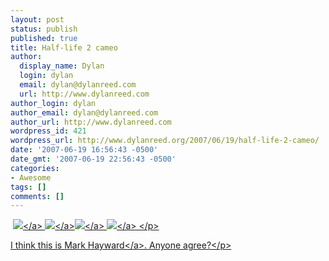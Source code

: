 ```yaml
---
layout: post
status: publish
published: true
title: Half-life 2 cameo
author:
  display_name: Dylan
  login: dylan
  email: dylan@dylanreed.com
  url: http://www.dylanreed.com
author_login: dylan
author_email: dylan@dylanreed.com
author_url: http://www.dylanreed.com
wordpress_id: 421
wordpress_url: http://www.dylanreed.org/2007/06/19/half-life-2-cameo/
date: '2007-06-19 16:56:43 -0500'
date_gmt: '2007-06-19 22:56:43 -0500'
categories:
- Awesome
tags: []
comments: []
---
```

<p>&nbsp;<a href="http:&#47;&#47;half-life2.com&#47;" atomicselection="true"><img src="http:&#47;&#47;half-life2.com&#47;img&#47;main04&#47;main04_06.jpg"&#47;><&#47;a> <a href="http:&#47;&#47;half-life2.com&#47;" atomicselection="true"><img src="http:&#47;&#47;half-life2.com&#47;img&#47;main04&#47;main04_07.jpg"&#47;><&#47;a><a href="http:&#47;&#47;half-life2.com&#47;" atomicselection="true"><img src="http:&#47;&#47;half-life2.com&#47;img&#47;main04&#47;main04_10.jpg"&#47;><&#47;a>&nbsp;<a href="http:&#47;&#47;half-life2.com&#47;" atomicselection="true"><img src="http:&#47;&#47;half-life2.com&#47;img&#47;main04&#47;main04_11.jpg"&#47;><&#47;a> <&#47;p>
<p>I think this is <a href="http:&#47;&#47;www.markhaywardismyhero.com&#47;">Mark Hayward<&#47;a>. Anyone agree?<&#47;p></p>
